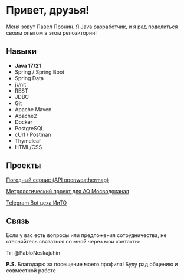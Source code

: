 <!DOCTYPE html> <html lang="en"> <head> <meta charset="UTF-8"> <meta name="viewport" content="width=device-width, initial-scale=1.0">
 </head> <body> <h1>Привет, друзья!</h1> <p>Меня зовут Павел Пронин. Я Java разработчик, и я рад поделиться своим опытом в этом репозитории!</p> <h2>Навыки</h2> <ul> <li><strong>Java 17/21</strong></li> <li>Spring / Spring Boot</li> <li>Spring Data</li> <li>jUnit</li> <li>REST</li> <li>JDBC</li> <li>Git</li> <li>Apache Maven</li> <li>Apache2</li> <li>Docker</li> <li>PostgreSQL</li> <li>cUrl / Postman</li> <li>Thymeleaf</li> <li>HTML/CSS</li> </ul> <h2>Проекты</h2> <p><a href="https://github.com/Neskj/ProjectWeatherApp">Погодный сервис (API openweathermap) </a></p> <p><a href="https://github.com/Neskj/DragerService">Метрологический проект для АО Мосводоканал</a></p> <p><a href="https://github.com/Neskj/CiitoTgBot">Telegram Bot цеха ИиТО </a></p> <h2>Связь</h2> <p>Если у вас есть вопросы или предложения сотрудничества, не стесняйтесь связаться со мной через мои контакты: </p> Тг: @PabloNeskajuhin<p></p><p><strong>P.S.</strong> Благодарю за посещение моего профиля! Буду рад общению и совместной работе</p> </body> </html>
